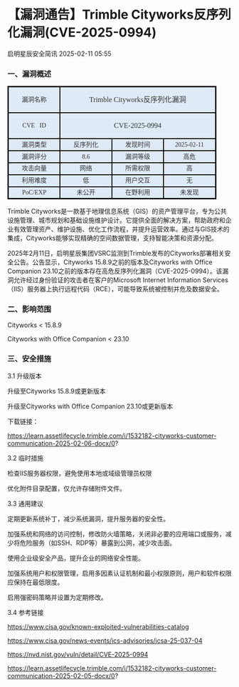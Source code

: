 #  【漏洞通告】Trimble Cityworks反序列化漏洞(CVE-2025-0994)   
 启明星辰安全简讯   2025-02-11 05:55  
  
### 一、漏洞概述  
<table><tbody style="visibility: visible;"><tr style="height: 20.15pt;visibility: visible;"><td width="100" style="border-width: 2.25pt 1.5pt 1.5pt 2.25pt;border-color: windowtext;border-style: solid;background: rgb(222, 234, 246);padding: 0cm 5.4pt;visibility: visible;" height="20"><p style="text-align: center;line-height: 150%;margin-top: 0px;margin-bottom: 0px;visibility: visible;"><span style="font-family: 微软雅黑, &#34;sans-serif&#34;;color: rgb(51, 51, 51);font-size: 14px;visibility: visible;">漏洞名称<o:p style="visibility: visible;"></o:p></span></p></td><td width="100" colspan="3" valign="middle" style="width:91.0pt;background:#DEEAF6;border-top: 2.25pt solid windowtext;border-left: none;border-bottom: 1.5pt solid windowtext;border-right: 2.25pt solid windowtext;padding:0pt 5.4pt 0pt 5.4pt;height:20.15pt;"><p style="mso-margin-top-alt: auto;mso-margin-bottom-alt: auto;margin-left: 0.0pt;text-indent: 0.0pt;mso-pagination: widow-orphan;font-size: 12.0pt;font-family: 宋体;mso-fareast-font-family: 宋体;mso-bidi-font-family: 宋体;font-weight: normal;mso-bidi-font-weight: normal;text-align: center;line-height: 150%;"><span style="mso-bookmark:OLE_LINK4;"><span style="mso-bookmark:OLE_LINK1;"><span style="mso-bookmark:OLE_LINK2;"><span style="mso-bookmark:OLE_LINK6;"><span style="mso-bookmark:_Hlk121210716;"><span style="font-family:微软雅黑;mso-ascii-font-family:微软雅黑;mso-bidi-font-family:Arial;font-variant:normal;text-transform:none;color:#333333;">Trimble Cityworks反序列化漏洞</span></span></span></span></span></span></p></td></tr><tr style="height: 20.15pt;visibility: visible;"><td width="100" style="border-top: none;border-left: 2.25pt solid windowtext;border-bottom: 1.5pt solid windowtext;border-right: 1.5pt solid windowtext;background: rgb(222, 234, 246);padding: 0cm 5.4pt;visibility: visible;" height="20"><p style="text-align: center;line-height: 150%;margin-top: 0px;margin-bottom: 0px;visibility: visible;"><span style="font-family: 微软雅黑, &#34;sans-serif&#34;;color: rgb(51, 51, 51);font-size: 14px;visibility: visible;">CVE   ID<o:p style="visibility: visible;"></o:p></span></p></td><td width="100" colspan="3" valign="middle" style="width:91.0pt;background:#DEEAF6;border-top:none;border-left:none;border-bottom: 1.5pt solid windowtext;border-right:2.25pt solid windowtext;padding:0pt 5.4pt 0pt 5.4pt;height:20.15pt;"><p style="mso-margin-top-alt: auto;mso-margin-bottom-alt: auto;margin-left: 0.0pt;text-indent: 0.0pt;mso-pagination: widow-orphan;font-size: 12.0pt;font-family: 宋体;mso-fareast-font-family: 宋体;mso-bidi-font-family: 宋体;font-weight: normal;mso-bidi-font-weight: normal;text-align: center;line-height: 150%;"><span style="mso-bookmark:OLE_LINK4;"><span style="mso-bookmark:OLE_LINK1;"><span style="mso-bookmark:OLE_LINK2;"><span style="mso-bookmark:OLE_LINK6;"><span style="mso-bookmark:_Hlk121210716;"><span style="font-family:微软雅黑;mso-ascii-font-family:微软雅黑;mso-bidi-font-family:Arial;font-variant:normal;text-transform:none;color:#333333;">CVE-2025-0994</span></span></span></span></span></span></p></td></tr><tr style="height: 20.15pt;visibility: visible;"><td width="100" style="border-top: none;border-left: 2.25pt solid windowtext;border-bottom: 1.5pt solid windowtext;border-right: 1.5pt solid windowtext;background: rgb(222, 234, 246);padding: 0cm 5.4pt;visibility: visible;" height="20"><p style="text-align: center;line-height: 150%;margin-top: 0px;margin-bottom: 0px;visibility: visible;"><span style="font-family: 微软雅黑, &#34;sans-serif&#34;;color: rgb(51, 51, 51);font-size: 14px;visibility: visible;">漏洞类型<o:p style="visibility: visible;"></o:p></span></p></td><td width="100" style="border-top: none;border-left: none;border-bottom: 1.5pt solid windowtext;border-right: 1.5pt solid windowtext;background: rgb(222, 234, 246);padding: 0cm 5.4pt;visibility: visible;" height="20"><p style="text-align: center;line-height: 150%;margin-top: 0px;margin-bottom: 0px;visibility: visible;"><span style="font-family: 微软雅黑, &#34;sans-serif&#34;;color: rgb(51, 51, 51);font-size: 14px;visibility: visible;">反序列化<o:p style="visibility: visible;"></o:p></span></p></td><td width="100" style="border-top: none;border-left: none;border-bottom: 1.5pt solid windowtext;border-right: 1.5pt solid windowtext;background: rgb(222, 234, 246);padding: 0cm 5.4pt;visibility: visible;" height="20"><p style="text-align: center;line-height: 150%;margin-top: 0px;margin-bottom: 0px;visibility: visible;"><span style="font-family: 微软雅黑, &#34;sans-serif&#34;;color: rgb(51, 51, 51);font-size: 14px;visibility: visible;">发现时间<o:p style="visibility: visible;"></o:p></span></p></td><td width="100" style="border-top: none;border-left: none;border-bottom: 1.5pt solid windowtext;border-right: 2.25pt solid windowtext;background: rgb(222, 234, 246);padding: 0cm 5.4pt;visibility: visible;" height="20"><p style="text-align: center;line-height: 150%;margin-top: 0px;margin-bottom: 0px;visibility: visible;"><span style="font-family: 微软雅黑, &#34;sans-serif&#34;;color: rgb(51, 51, 51);font-size: 14px;visibility: visible;">2025-02-11<o:p style="visibility: visible;"></o:p></span></p></td></tr><tr style="height: 20.15pt;visibility: visible;"><td width="100" style="border-top: none;border-left: 2.25pt solid windowtext;border-bottom: 1.5pt solid windowtext;border-right: 1.5pt solid windowtext;background: rgb(222, 234, 246);padding: 0cm 5.4pt;visibility: visible;" height="20"><p style="text-align: center;line-height: 150%;margin-top: 0px;margin-bottom: 0px;visibility: visible;"><span style="font-family: 微软雅黑, &#34;sans-serif&#34;;color: rgb(51, 51, 51);font-size: 14px;visibility: visible;">漏洞评分<o:p style="visibility: visible;"></o:p></span></p></td><td width="100" style="border-top: none;border-left: none;border-bottom: 1.5pt solid windowtext;border-right: 1.5pt solid windowtext;background: rgb(222, 234, 246);padding: 0cm 5.4pt;visibility: visible;" height="20"><p style="text-align: center;line-height: 150%;margin-top: 0px;margin-bottom: 0px;visibility: visible;"><span style="font-family: 微软雅黑, &#34;sans-serif&#34;;color: rgb(51, 51, 51);font-size: 14px;visibility: visible;">8.6<o:p style="visibility: visible;"></o:p></span></p></td><td width="100" style="border-top: none;border-left: none;border-bottom: 1.5pt solid windowtext;border-right: 1.5pt solid windowtext;background: rgb(222, 234, 246);padding: 0cm 5.4pt;visibility: visible;" height="20"><p style="text-align: center;line-height: 150%;margin-top: 0px;margin-bottom: 0px;visibility: visible;"><span style="font-family: 微软雅黑, &#34;sans-serif&#34;;color: rgb(51, 51, 51);font-size: 14px;visibility: visible;">漏洞等级<o:p style="visibility: visible;"></o:p></span></p></td><td width="100" style="border-top: none;border-left: none;border-bottom: 1.5pt solid windowtext;border-right: 2.25pt solid windowtext;background: rgb(222, 234, 246);padding: 0cm 5.4pt;visibility: visible;" height="20"><p style="text-align: center;line-height: 150%;margin-top: 0px;margin-bottom: 0px;visibility: visible;"><span style="font-family: 微软雅黑, &#34;sans-serif&#34;;color: rgb(51, 51, 51);font-size: 14px;visibility: visible;">高危<o:p style="visibility: visible;"></o:p></span></p></td></tr><tr style="height: 20.15pt;visibility: visible;"><td width="100" style="border-top: none;border-left: 2.25pt solid windowtext;border-bottom: 1.5pt solid windowtext;border-right: 1.5pt solid windowtext;background: rgb(222, 234, 246);padding: 0cm 5.4pt;visibility: visible;" height="20"><p style="text-align: center;line-height: 150%;margin-top: 0px;margin-bottom: 0px;visibility: visible;"><span style="font-family: 微软雅黑, &#34;sans-serif&#34;;color: rgb(51, 51, 51);font-size: 14px;visibility: visible;">攻击向量<o:p style="visibility: visible;"></o:p></span></p></td><td width="100" style="border-top: none;border-left: none;border-bottom: 1.5pt solid windowtext;border-right: 1.5pt solid windowtext;background: rgb(222, 234, 246);padding: 0cm 5.4pt;visibility: visible;" height="20"><p style="text-align: center;line-height: 150%;margin-top: 0px;margin-bottom: 0px;visibility: visible;"><span style="font-family: 微软雅黑, &#34;sans-serif&#34;;color: rgb(51, 51, 51);font-size: 14px;visibility: visible;">网络<o:p style="visibility: visible;"></o:p></span></p></td><td width="100" style="border-top: none;border-left: none;border-bottom: 1.5pt solid windowtext;border-right: 1.5pt solid windowtext;background: rgb(222, 234, 246);padding: 0cm 5.4pt;visibility: visible;" height="20"><p style="text-align: center;line-height: 150%;margin-top: 0px;margin-bottom: 0px;visibility: visible;"><span style="font-family: 微软雅黑, &#34;sans-serif&#34;;color: rgb(51, 51, 51);font-size: 14px;visibility: visible;">所需权限<o:p style="visibility: visible;"></o:p></span></p></td><td width="100" style="border-top: none;border-left: none;border-bottom: 1.5pt solid windowtext;border-right: 2.25pt solid windowtext;background: rgb(222, 234, 246);padding: 0cm 5.4pt;visibility: visible;" height="20"><p style="text-align: center;line-height: 150%;margin-top: 0px;margin-bottom: 0px;visibility: visible;"><span style="font-family: 微软雅黑, &#34;sans-serif&#34;;color: rgb(51, 51, 51);font-size: 14px;visibility: visible;">高<o:p style="visibility: visible;"></o:p></span></p></td></tr><tr style="height: 20.15pt;visibility: visible;"><td width="100" style="border-top: none;border-left: 2.25pt solid windowtext;border-bottom: 1.5pt solid windowtext;border-right: 1.5pt solid windowtext;background: rgb(222, 234, 246);padding: 0cm 5.4pt;visibility: visible;" height="20"><p style="text-align: center;line-height: 150%;margin-top: 0px;margin-bottom: 0px;visibility: visible;"><span style="font-family: 微软雅黑, &#34;sans-serif&#34;;color: rgb(51, 51, 51);font-size: 14px;visibility: visible;">利用难度<o:p style="visibility: visible;"></o:p></span></p></td><td width="100" style="border-top: none;border-left: none;border-bottom: 1.5pt solid windowtext;border-right: 1.5pt solid windowtext;background: rgb(222, 234, 246);padding: 0cm 5.4pt;visibility: visible;" height="20"><p style="text-align: center;line-height: 150%;margin-top: 0px;margin-bottom: 0px;visibility: visible;"><span style="font-family: 微软雅黑, &#34;sans-serif&#34;;color: rgb(51, 51, 51);font-size: 14px;visibility: visible;">低<o:p style="visibility: visible;"></o:p></span></p></td><td width="100" style="border-top: none;border-left: none;border-bottom: 1.5pt solid windowtext;border-right: 1.5pt solid windowtext;background: rgb(222, 234, 246);padding: 0cm 5.4pt;visibility: visible;" height="20"><p style="text-align: center;line-height: 150%;margin-top: 0px;margin-bottom: 0px;visibility: visible;"><span style="font-family: 微软雅黑, &#34;sans-serif&#34;;color: rgb(51, 51, 51);font-size: 14px;visibility: visible;">用户交互<o:p style="visibility: visible;"></o:p></span></p></td><td width="100" style="border-top: none;border-left: none;border-bottom: 1.5pt solid windowtext;border-right: 2.25pt solid windowtext;background: rgb(222, 234, 246);padding: 0cm 5.4pt;visibility: visible;" height="20"><p style="text-align: center;line-height: 150%;margin-top: 0px;margin-bottom: 0px;visibility: visible;"><span style="font-family: 微软雅黑, &#34;sans-serif&#34;;color: rgb(51, 51, 51);font-size: 14px;visibility: visible;">无<o:p style="visibility: visible;"></o:p></span></p></td></tr><tr style="height: 20.15pt;visibility: visible;"><td width="100" style="border-top: none;border-left: 2.25pt solid windowtext;border-bottom: 2.25pt solid windowtext;border-right: 1.5pt solid windowtext;background: rgb(222, 234, 246);padding: 0cm 5.4pt;visibility: visible;" height="20"><p style="text-align: center;line-height: 150%;margin-top: 0px;margin-bottom: 0px;visibility: visible;"><span style="font-family: 微软雅黑, &#34;sans-serif&#34;;color: rgb(51, 51, 51);font-size: 14px;visibility: visible;">PoC/EXP<o:p style="visibility: visible;"></o:p></span></p></td><td width="100" style="border-top: none;border-left: none;border-bottom: 2.25pt solid windowtext;border-right: 1.5pt solid windowtext;background: rgb(222, 234, 246);padding: 0cm 5.4pt;visibility: visible;" height="20"><p style="text-align: center;line-height: 150%;margin-top: 0px;margin-bottom: 0px;visibility: visible;"><span style="font-family: 微软雅黑, &#34;sans-serif&#34;;color: rgb(51, 51, 51);font-size: 14px;visibility: visible;">未公开<o:p style="visibility: visible;"></o:p></span></p></td><td width="100" style="border-top: none;border-left: none;border-bottom: 2.25pt solid windowtext;border-right: 1.5pt solid windowtext;background: rgb(222, 234, 246);padding: 0cm 5.4pt;visibility: visible;" height="20"><p style="text-align: center;line-height: 150%;margin-top: 0px;margin-bottom: 0px;visibility: visible;"><span style="font-family: 微软雅黑, &#34;sans-serif&#34;;color: rgb(51, 51, 51);font-size: 14px;visibility: visible;">在野利用<o:p style="visibility: visible;"></o:p></span></p></td><td width="100" style="border-top: none;border-left: none;border-bottom: 2.25pt solid windowtext;border-right: 2.25pt solid windowtext;background: rgb(222, 234, 246);padding: 0cm 5.4pt;visibility: visible;" height="20"><p style="text-align: center;line-height: 150%;margin-top: 0px;margin-bottom: 0px;visibility: visible;"><span style="font-family: 微软雅黑, &#34;sans-serif&#34;;color: rgb(51, 51, 51);font-size: 14px;visibility: visible;">未发现<o:p style="visibility: visible;"></o:p></span></p></td></tr></tbody></table>  
Trimble Cityworks是一款基于地理信息系统（GIS）的资产管理平台，专为公共设施管理、城市规划和基础设施维护设计。它提供全面的解决方案，帮助政府和企业有效管理资产、维护设施、优化工作流程，并提升运营效率。通过与GIS技术的集成，Cityworks能够实现精确的空间数据管理，支持智能决策和资源分配。  
  
2025年2月11日，启明星辰集团VSRC监测到Trimble发布的Cityworks部署相关安全公告。公告显示，Cityworks 15.8.9之前的版本及Cityworks with Office Companion 23.10之前的版本存在高危反序列化漏洞（CVE-2025-0994）。该漏洞允许经过身份验证的攻击者在客户的Microsoft Internet Information Services（IIS）服务器上执行远程代码（RCE），可能导致系统被控制并危及数据安全。  
### 二、影响范围  
  
Cityworks < 15.8.9  
  
Cityworks with Office Companion < 23.10  
### 三、安全措施  
  
3.1 升级版本  
  
升级至Cityworks 15.8.9或更新版本  
  
升级至Cityworks with Office Companion 23.10或更新版本  
  
下载链接：  
  
https://learn.assetlifecycle.trimble.com/i/1532182-cityworks-customer-communication-2025-02-06-docx/0?  
  
3.2 临时措施  
  
检查IIS服务器权限，避免使用本地或域级管理员权限  
  
优化附件目录配置，仅允许存储附件文件。  
  
3.3 通用建议  
  
定期更新系统补丁，减少系统漏洞，提升服务器的安全性。  
  
加强系统和网络的访问控制，修改防火墙策略，关闭非必要的应用端口或服务，减少将危险服务（如SSH、RDP等）暴露到公网，减少攻击面。  
  
使用企业级安全产品，提升企业的网络安全性能。  
  
加强系统用户和权限管理，启用多因素认证机制和最小权限原则，用户和软件权限应保持在最低限度。  
  
启用强密码策略并设置为定期修改。  
  
3.4 参考链接  
  
https://www.cisa.gov/known-exploited-vulnerabilities-catalog  
  
https://www.cisa.gov/news-events/ics-advisories/icsa-25-037-04  
  
https://nvd.nist.gov/vuln/detail/CVE-2025-0994  
  
https://learn.assetlifecycle.trimble.com/i/1532182-cityworks-customer-communication-2025-02-05-docx/0?  
  
